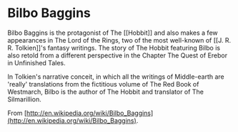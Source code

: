 # Bilbo Baggins

Bilbo Baggins is the protagonist of The [[Hobbit]] and also makes a few
appearances in The Lord of the Rings, two of the most well-known of [[J. R. R.
Tolkien]]'s fantasy writings. The story of The Hobbit featuring Bilbo is also
retold from a different perspective in the Chapter The Quest of Erebor in
Unfinished Tales.

In Tolkien's narrative conceit, in which all the writings of Middle-earth are
'really' translations from the fictitious volume of The Red Book of Westmarch,
Bilbo is the author of The Hobbit and translator of The Silmarillion.

From [http://en.wikipedia.org/wiki/Bilbo_Baggins](http://en.wikipedia.org/wiki/Bilbo_Baggins).

<script type="text/javascript">
document.write("Hello World!")
</script>